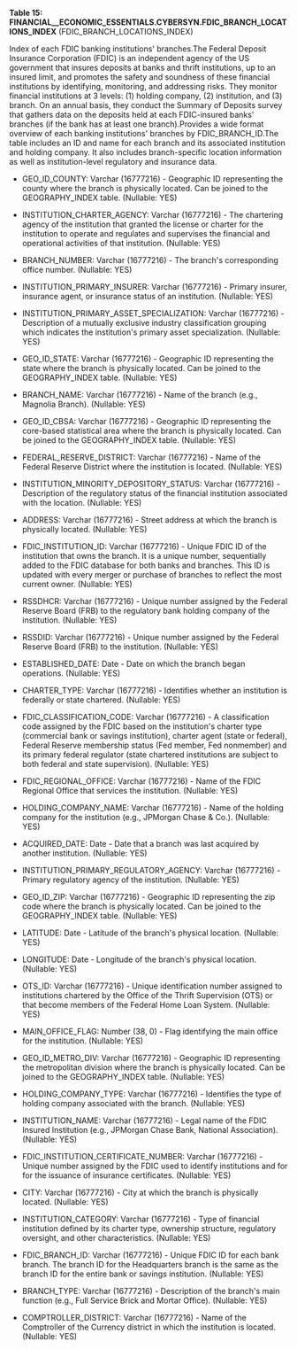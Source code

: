 **Table 15: FINANCIAL__ECONOMIC_ESSENTIALS.CYBERSYN.FDIC_BRANCH_LOCATIONS_INDEX** (FDIC_BRANCH_LOCATIONS_INDEX)

Index of each FDIC banking institutions' branches.The Federal Deposit Insurance Corporation (FDIC) is an independent agency of the US government that insures deposits at banks and thrift institutions, up to an insured limit, and promotes the safety and soundness of these financial institutions by identifying, monitoring, and addressing risks. They monitor financial institutions at 3 levels: (1) holding company, (2) institution, and (3) branch. On an annual basis, they conduct the Summary of Deposits survey that gathers data on the deposits held at each FDIC-insured banks' branches (if the bank has at least one branch).Provides a wide format overview of each banking institutions' branches by FDIC_BRANCH_ID.The table includes an ID and name for each branch and its associated institution and holding company. It also includes branch-specific location information as well as institution-level regulatory and insurance data.

- GEO_ID_COUNTY: Varchar (16777216) - Geographic ID representing the county where the branch is physically located. Can be joined to the GEOGRAPHY_INDEX table. (Nullable: YES)

- INSTITUTION_CHARTER_AGENCY: Varchar (16777216) - The chartering agency of the institution that granted the license or charter for the institution to operate and regulates and supervises the financial and operational activities of that institution. (Nullable: YES)

- BRANCH_NUMBER: Varchar (16777216) - The branch's corresponding office number. (Nullable: YES)

- INSTITUTION_PRIMARY_INSURER: Varchar (16777216) - Primary insurer, insurance agent, or insurance status of an institution. (Nullable: YES)

- INSTITUTION_PRIMARY_ASSET_SPECIALIZATION: Varchar (16777216) - Description of a mutually exclusive industry classification grouping which indicates the institution's primary asset specialization. (Nullable: YES)

- GEO_ID_STATE: Varchar (16777216) - Geographic ID representing the state where the branch is physically located. Can be joined to the GEOGRAPHY_INDEX table. (Nullable: YES)

- BRANCH_NAME: Varchar (16777216) - Name of the branch (e.g., Magnolia Branch). (Nullable: YES)

- GEO_ID_CBSA: Varchar (16777216) - Geographic ID representing the core-based statistical area where the branch is physically located. Can be joined to the GEOGRAPHY_INDEX table. (Nullable: YES)

- FEDERAL_RESERVE_DISTRICT: Varchar (16777216) - Name of the Federal Reserve District where the institution is located. (Nullable: YES)

- INSTITUTION_MINORITY_DEPOSITORY_STATUS: Varchar (16777216) - Description of the regulatory status of the financial institution associated with the location. (Nullable: YES)

- ADDRESS: Varchar (16777216) - Street address at which the branch is physically located. (Nullable: YES)

- FDIC_INSTITUTION_ID: Varchar (16777216) - Unique FDIC ID of the institution that owns the branch. It is a unique number, sequentially added to the FDIC database for both banks and branches. This ID is updated with every merger or purchase of branches to reflect the most current owner. (Nullable: YES)

- RSSDHCR: Varchar (16777216) - Unique number assigned by the Federal Reserve Board (FRB) to the regulatory bank holding company of the institution. (Nullable: YES)

- RSSDID: Varchar (16777216) - Unique number assigned by the Federal Reserve Board (FRB) to the institution. (Nullable: YES)

- ESTABLISHED_DATE: Date - Date on which the branch began operations. (Nullable: YES)

- CHARTER_TYPE: Varchar (16777216) - Identifies whether an institution is federally or state chartered. (Nullable: YES)

- FDIC_CLASSIFICATION_CODE: Varchar (16777216) - A classification code assigned by the FDIC based on the institution's charter type (commercial bank or savings institution), charter agent (state or federal), Federal Reserve membership status (Fed member, Fed nonmember) and its primary federal regulator (state chartered institutions are subject to both federal and state supervision). (Nullable: YES)

- FDIC_REGIONAL_OFFICE: Varchar (16777216) - Name of the FDIC Regional Office that services the institution. (Nullable: YES)

- HOLDING_COMPANY_NAME: Varchar (16777216) - Name of the holding company for the institution (e.g., JPMorgan Chase & Co.). (Nullable: YES)

- ACQUIRED_DATE: Date - Date that a branch was last acquired by another institution. (Nullable: YES)

- INSTITUTION_PRIMARY_REGULATORY_AGENCY: Varchar (16777216) - Primary regulatory agency of the institution. (Nullable: YES)

- GEO_ID_ZIP: Varchar (16777216) - Geographic ID representing the zip code where the branch is physically located. Can be joined to the GEOGRAPHY_INDEX table. (Nullable: YES)

- LATITUDE: Date - Latitude of the branch's physical location. (Nullable: YES)

- LONGITUDE: Date - Longitude of the branch's physical location. (Nullable: YES)

- OTS_ID: Varchar (16777216) - Unique identification number assigned to institutions chartered by the Office of the Thrift Supervision (OTS) or that become members of the Federal Home Loan System. (Nullable: YES)

- MAIN_OFFICE_FLAG: Number (38, 0) - Flag identifying the main office for the institution. (Nullable: YES)

- GEO_ID_METRO_DIV: Varchar (16777216) - Geographic ID representing the metropolitan division where the branch is physically located. Can be joined to the GEOGRAPHY_INDEX table. (Nullable: YES)

- HOLDING_COMPANY_TYPE: Varchar (16777216) - Identifies the type of holding company associated with the branch. (Nullable: YES)

- INSTITUTION_NAME: Varchar (16777216) - Legal name of the FDIC Insured Institution (e.g., JPMorgan Chase Bank, National Association). (Nullable: YES)

- FDIC_INSTITUTION_CERTIFICATE_NUMBER: Varchar (16777216) - Unique number assigned by the FDIC used to identify institutions and for for the issuance of insurance certificates. (Nullable: YES)

- CITY: Varchar (16777216) - City at which the branch is physically located. (Nullable: YES)

- INSTITUTION_CATEGORY: Varchar (16777216) - Type of financial institution defined by its charter type, ownership structure, regulatory oversight, and other characteristics. (Nullable: YES)

- FDIC_BRANCH_ID: Varchar (16777216) - Unique FDIC ID for each bank branch. The branch ID for the Headquarters branch is the same as the branch ID for the entire bank or savings institution. (Nullable: YES)

- BRANCH_TYPE: Varchar (16777216) - Description of the branch's main function (e.g., Full Service Brick and Mortar Office). (Nullable: YES)

- COMPTROLLER_DISTRICT: Varchar (16777216) - Name of the Comptroller of the Currency district in which the institution is located. (Nullable: YES)

